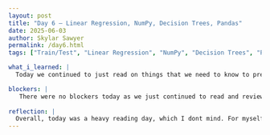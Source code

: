 ```yaml
---
layout: post
title: "Day 6 – Linear Regression, NumPy, Decision Trees, Pandas"
date: 2025-06-03
author: Skylar Sawyer
permalink: /day6.html
tags: ["Train/Test", "Linear Regression", "NumPy", "Decision Trees", "Pandas"]

what_i_learned: |
  Today we continued to just read on things that we need to know to prepare for the project. We worked more on Python today. I am familiar with majority of the content that we went over, but review is always appreciated. Since some of my group members arent computer science majors we went over things like list, list comprehension, etc. As Dr. Paudel was showing us code he did demonstrate something in one of his print statements that was new for me. He showed us how to use an f-string to convert our print statement to basically accept all string values including accepting the interger value. I also went through and learned more on Machine Learning which is making the computer learn from studying data and statistics and things that can be done using Machine Learning. 

blockers: |
   There were no blockers today as we just continued to read and review Python and Machine Learning.
   
reflection: |
  Overall, today was a heavy reading day, which I dont mind. For myself, mostly everything that we went over I was familiar with aside from the machine learning. We were instructed to complete some Python practices on Kaggle which I am looking forward to doing. I can appreciate all of the review as some of these Python concepts I have not had to utilize in a while.
---
```

